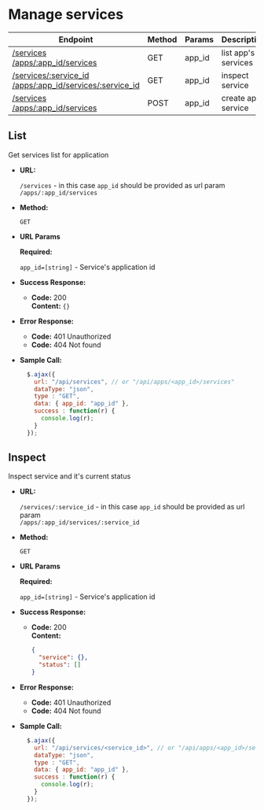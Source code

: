 # Manage services

Endpoint | Method | Params | Description
------ | ------ | ---- | ------
[/services]() <br /> [/apps/:app_id/services]() | GET | app_id | list app's services
[/services/:service_id]() <br /> [/apps/:app_id/services/:service_id]()  | GET | app_id | inspect service
[/services]() <br /> [/apps/:app_id/services]() | POST | app_id | create app service


## List 
Get services list for application

* **URL:**
 
  `/services` - in this case `app_id` should be provided as url param <br />
  `/apps/:app_id/services`
  
* **Method:**
 
  `GET`
  
* **URL Params** 

   **Required:**
   
  `app_id=[string]` - Service's application id

* **Success Response:**
    * **Code:** 200 <br />
      **Content:** `{}`

* **Error Response:**
    * **Code:** 401 Unauthorized
    * **Code:** 404 Not found
 
* **Sample Call:**
  ```javascript
    $.ajax({
      url: "/api/services", // or "/api/apps/<app_id>/services"
      dataType: "json",
      type : "GET",
      data: { app_id: "app_id" },
      success : function(r) {
        console.log(r);
      }
    });
  ```

## Inspect
Inspect service and it's current status

* **URL:**
 
  `/services/:service_id` - in this case `app_id` should be provided as url param <br />
  `/apps/:app_id/services/:service_id`
  
* **Method:**
 
  `GET`
  
* **URL Params** 

   **Required:**
   
  `app_id=[string]` - Service's application id

* **Success Response:**
    * **Code:** 200 <br />
      **Content:** 
      ```json
      {
        "service": {},
        "status": []
      }
      ```

* **Error Response:**
    * **Code:** 401 Unauthorized
    * **Code:** 404 Not found
 
* **Sample Call:**
  ```javascript
    $.ajax({
      url: "/api/services/<service_id>", // or "/api/apps/<app_id>/services"
      dataType: "json",
      type : "GET",
      data: { app_id: "app_id" },
      success : function(r) {
        console.log(r);
      }
    });
  ```
